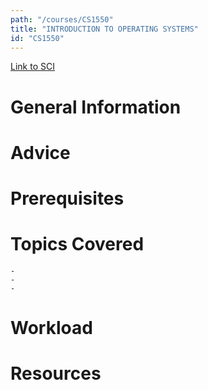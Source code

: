 ```yaml
---
path: "/courses/CS1550"
title: "INTRODUCTION TO OPERATING SYSTEMS"
id: "CS1550"
---
```


[Link to SCI]("http://courses.sci.pitt.edu/courses/courses/view/CS-1550")

# General Information

# Advice

# Prerequisites

<!-- PREREQ_REPLACEMENT (Do not remove) -->

<!-- END PREREQ_REPLACEMENT (Do not remove) -->

# Topics Covered

    -
    -
    -

# Workload

<!-- TESTIMONIALS
# Testimonials
This gets replaced with Gatsby, its
data comes from Google Sheets for easier
editing!
-->

# Resources

